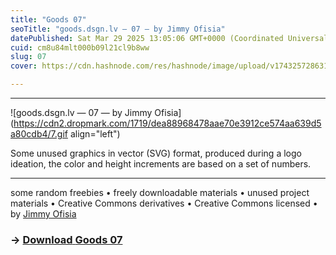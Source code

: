 ```yaml
---
title: "Goods 07"
seoTitle: "goods.dsgn.lv — 07 — by Jimmy Ofisia"
datePublished: Sat Mar 29 2025 13:05:06 GMT+0000 (Coordinated Universal Time)
cuid: cm8u84mlt000b09l21cl9b8ww
slug: 07
cover: https://cdn.hashnode.com/res/hashnode/image/upload/v1743257286319/1f36267e-c82a-4e7f-91eb-29d50af5983a.png

---
```


---

![goods.dsgn.lv — 07 — by Jimmy Ofisia](https://cdn2.dropmark.com/1719/dea88968478aae70e3912ce574aa639d5a80cdb4/7.gif align="left")

Some unused graphics in vector (SVG) format, produced during a logo ideation, the color and height increments are based on a set of numbers.

---

some random freebies • freely downloadable materials • unused project materials • Creative Commons derivatives • Creative Commons licensed • by [Jimmy Ofisia](https://dsgn.lv)

### → [**Download** **Goods 07**](https://folder.dsgn.lv/b/goods07)
